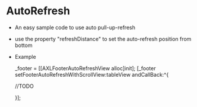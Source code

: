 # AutoRefresh

* An easy sample code to use auto pull-up-refresh

* use the  property "refreshDistance" to set the auto-refresh position from bottom

* Example

  _footer = [[AXLFooterAutoRefreshView alloc]init];
  [_footer setFooterAutoRefreshWithScrollView:tableView andCallBack:^{

     //TODO

  }];
  
  
